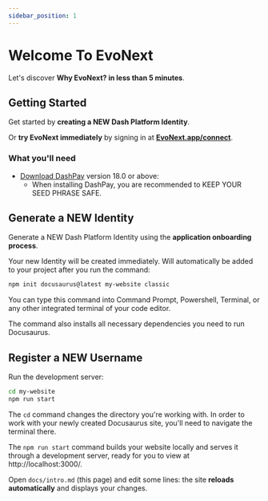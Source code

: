 ```yaml
---
sidebar_position: 1
---
```


# Welcome To EvoNext

Let's discover **Why EvoNext? in less than 5 minutes**.

## Getting Started

Get started by **creating a NEW Dash Platform Identity**.

Or **try EvoNext immediately** by signing in at **[EvoNext.app/connect](https://evonext.app/connect)**.

### What you'll need

- [Download DashPay](https://www.dash.org/download/) version 18.0 or above:
  - When installing DashPay, you are recommended to KEEP YOUR SEED PHRASE SAFE.

## Generate a NEW Identity

Generate a NEW Dash Platform Identity using the **application onboarding process**.

Your new Identity will be created immediately.
Will automatically be added to your project after you run the command:

```bash
npm init docusaurus@latest my-website classic
```

You can type this command into Command Prompt, Powershell, Terminal, or any other integrated terminal of your code editor.

The command also installs all necessary dependencies you need to run Docusaurus.

## Register a NEW Username

Run the development server:

```bash
cd my-website
npm run start
```

The `cd` command changes the directory you're working with. In order to work with your newly created Docusaurus site, you'll need to navigate the terminal there.

The `npm run start` command builds your website locally and serves it through a development server, ready for you to view at http://localhost:3000/.

Open `docs/intro.md` (this page) and edit some lines: the site **reloads automatically** and displays your changes.

